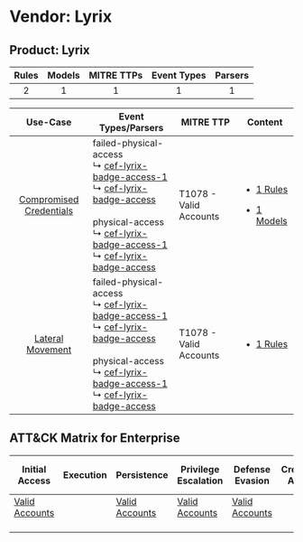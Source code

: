 Vendor: Lyrix
=============
Product: Lyrix
--------------
| Rules | Models | MITRE TTPs | Event Types | Parsers |
|:-----:|:------:|:----------:|:-----------:|:-------:|
|   2   |   1    |     1      |      1      |    1    |

|                                  Use-Case                                  | Event Types/Parsers                                                                                                                                                                                                                                                                                                                                                                         | MITRE TTP                  | Content                                                                                                        |
|:--------------------------------------------------------------------------:| ------------------------------------------------------------------------------------------------------------------------------------------------------------------------------------------------------------------------------------------------------------------------------------------------------------------------------------------------------------------------------------------- | -------------------------- | -------------------------------------------------------------------------------------------------------------- |
| [Compromised Credentials](../../../UseCases/uc_compromised_credentials.md) |  failed-physical-access<br> ↳ [cef-lyrix-badge-access-1](Parsers/parserContent_cef-lyrix-badge-access-1.md)<br> ↳ [cef-lyrix-badge-access](Parsers/parserContent_cef-lyrix-badge-access.md)<br><br> physical-access<br> ↳ [cef-lyrix-badge-access-1](Parsers/parserContent_cef-lyrix-badge-access-1.md)<br> ↳ [cef-lyrix-badge-access](Parsers/parserContent_cef-lyrix-badge-access.md)<br> | T1078 - Valid Accounts<br> | [<ul><li>1 Rules</li></ul><ul><li>1 Models</li></ul>](Rules_Models/r_m_lyrix_lyrix_Compromised_Credentials.md) |
|        [Lateral Movement](../../../UseCases/uc_lateral_movement.md)        |  failed-physical-access<br> ↳ [cef-lyrix-badge-access-1](Parsers/parserContent_cef-lyrix-badge-access-1.md)<br> ↳ [cef-lyrix-badge-access](Parsers/parserContent_cef-lyrix-badge-access.md)<br><br> physical-access<br> ↳ [cef-lyrix-badge-access-1](Parsers/parserContent_cef-lyrix-badge-access-1.md)<br> ↳ [cef-lyrix-badge-access](Parsers/parserContent_cef-lyrix-badge-access.md)<br> | T1078 - Valid Accounts<br> | [<ul><li>1 Rules</li></ul>](Rules_Models/r_m_lyrix_lyrix_Lateral_Movement.md)                                  |

ATT&CK Matrix for Enterprise
----------------------------
| Initial Access                                                      | Execution | Persistence                                                         | Privilege Escalation                                                | Defense Evasion                                                     | Credential Access | Discovery | Lateral Movement | Collection | Command and Control | Exfiltration | Impact |
| ------------------------------------------------------------------- | --------- | ------------------------------------------------------------------- | ------------------------------------------------------------------- | ------------------------------------------------------------------- | ----------------- | --------- | ---------------- | ---------- | ------------------- | ------------ | ------ |
| [Valid Accounts](https://attack.mitre.org/techniques/T1078)<br><br> |           | [Valid Accounts](https://attack.mitre.org/techniques/T1078)<br><br> | [Valid Accounts](https://attack.mitre.org/techniques/T1078)<br><br> | [Valid Accounts](https://attack.mitre.org/techniques/T1078)<br><br> |                   |           |                  |            |                     |              |        |